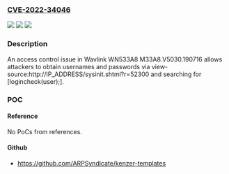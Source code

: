 ### [CVE-2022-34046](https://cve.mitre.org/cgi-bin/cvename.cgi?name=CVE-2022-34046)
![](https://img.shields.io/static/v1?label=Product&message=n%2Fa&color=blue)
![](https://img.shields.io/static/v1?label=Version&message=n%2Fa&color=blue)
![](https://img.shields.io/static/v1?label=Vulnerability&message=n%2Fa&color=brighgreen)

### Description

An access control issue in Wavlink WN533A8 M33A8.V5030.190716 allows attackers to obtain usernames and passwords via view-source:http://IP_ADDRESS/sysinit.shtml?r=52300 and searching for [logincheck(user);].

### POC

#### Reference
No PoCs from references.

#### Github
- https://github.com/ARPSyndicate/kenzer-templates

